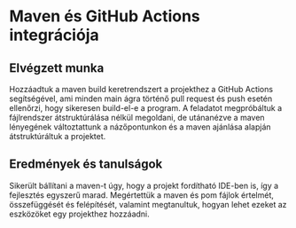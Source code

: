 # Maven és GitHub Actions integrációja

## Elvégzett munka

Hozzáadtuk a maven build keretrendszert a projekthez a GitHub Actions segítségével, ami minden main ágra történő pull request és push esetén ellenőrzi, hogy sikeresen build-el-e a program. A feladatot megpróbáltuk a fájlrendszer átstruktúrálása nélkül megoldani, de utánanézve a maven lényegének változtattunk a názőpontunkon és a maven ajánlása alapján átstruktúráltuk a projektet.

## Eredmények és tanulságok

Sikerült bállítani a maven-t úgy, hogy a projekt fordítható IDE-ben is, így a fejlesztés egyszerű marad. Megértettük a maven és pom fájlok értelmét, összefüggését és felépítését, valamint megtanultuk, hogyan lehet ezeket az eszközöket egy projekthez hozzáadni.
